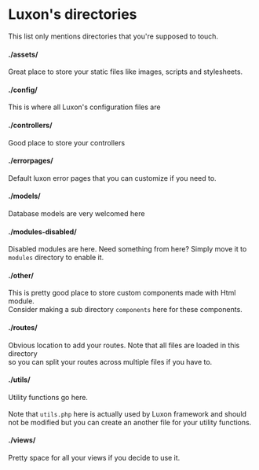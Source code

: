 # Luxon's directories
This list only mentions directories that you're supposed to touch.

#### ./assets/
Great place to store your static files like images, scripts and stylesheets.

#### ./config/
This is where all Luxon's configuration files are

#### ./controllers/
Good place to store your controllers

#### ./errorpages/
Default luxon error pages that you can customize if you need to.

#### ./models/
Database models are very welcomed here

#### ./modules-disabled/
Disabled modules are here. Need something from here? Simply move it to `modules` directory to enable it.

#### ./other/
This is pretty good place to store custom components made with Html module.\
Consider making a sub directory `components` here for these components.

#### ./routes/
Obvious location to add your routes. Note that all files are loaded in this directory\
so you can split your routes across multiple files if you have to.

#### ./utils/
Utility functions go here.\
\
Note that `utils.php` here is actually used by Luxon framework and should\
not be modified but you can create an another file for your utility functions.

#### ./views/
Pretty space for all your views if you decide to use it.

